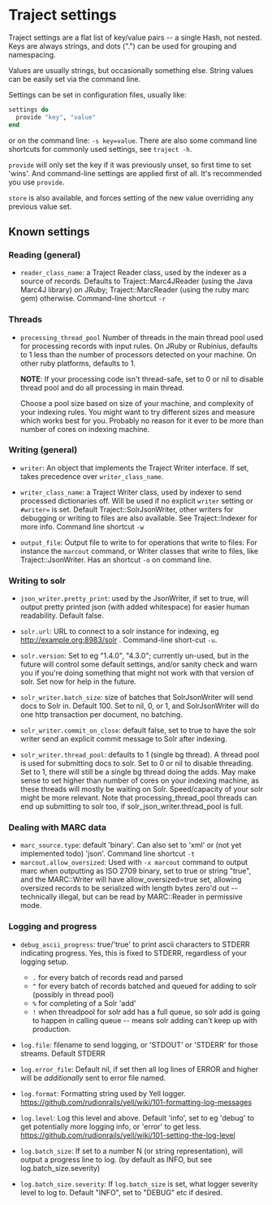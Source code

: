 # Traject settings

Traject settings are a flat list of key/value pairs -- a single
Hash, not nested. Keys are always strings, and dots (".") can be
used for grouping and namespacing.

Values are usually strings, but occasionally something else. String values can be easily
set via the command line.

Settings can be set in configuration files, usually like:

~~~ruby
settings do
  provide "key", "value"
end
~~~~

or on the command line: `-s key=value`.  There are also some command line shortcuts
for commonly used settings, see `traject -h`.

`provide` will only set the key if it was previously unset, so first time to set 'wins'. And command-line
settings are applied first of all. It's recommended you use `provide`.

`store` is also available, and forces setting of the new value overriding any previous value set.

## Known settings


### Reading (general)

* `reader_class_name`: a Traject Reader class, used by the indexer as a source of records.   Defaults to Traject::Marc4JReader (using the Java Marc4J library) on JRuby; Traject::MarcReader (using the ruby marc gem) otherwise. Command-line shortcut `-r`

### Threads

* `processing_thread_pool` Number of threads in the main thread pool used for
   processing records with input rules. On JRuby or Rubinius, defaults to 1 less
   than the number of processors detected on your machine. On other ruby
   platforms, defaults to 1.

   **NOTE**: If your processing code isn't thread-safe, set to 0 or nil to
   disable thread pool and do all processing in main thread.

   Choose a pool size based on size of your machine, and complexity of your
   indexing rules. You might want to try different sizes and measure which works
   best for you. Probably no reason for it ever to be more than number of cores
   on indexing machine.


### Writing (general)

* `writer`: An object that implements the Traject Writer interface. If set, takes precedence over `writer_class_name`.

* `writer_class_name`: a Traject Writer class, used by indexer to send processed dictionaries off. Will be used if no explicit `writer` setting or `#writer=` is set. Default Traject::SolrJsonWriter, other writers for debugging or writing to files are also available. See Traject::Indexer for more info. Command line shortcut `-w`
* `output_file`: Output file to write to for operations that write to files: For instance the `marcout` command, or Writer classes that write to files, like Traject::JsonWriter. Has an shortcut `-o` on command line.

### Writing to solr

* `json_writer.pretty_print`: used by the JsonWriter, if set to true, will output pretty printed json (with added whitespace) for easier human readability. Default false.
* `solr.url`: URL to connect to a solr instance for indexing, eg http://example.org:8983/solr . Command-line short-cut `-u`.

* `solr.version`: Set to eg "1.4.0", "4.3.0"; currently un-used, but in the future will control some default settings, and/or sanity check and warn you if you're doing something that might not work with that version of solr. Set now for help in the future.

* `solr_writer.batch_size`: size of batches that SolrJsonWriter will send docs to Solr in. Default 100. Set to nil, 0, or 1, and SolrJsonWriter will do one http transaction per document, no batching.

* `solr_writer.commit_on_close`: default false, set to true to have the solr writer send an explicit commit message to Solr after indexing.

* `solr_writer.thread_pool`: defaults to 1 (single bg thread). A thread pool is used for submitting docs to solr. Set to 0 or nil to disable threading. Set to 1, there will still be a single bg thread doing the adds. May make sense to set higher than number of cores on your indexing machine, as these threads will mostly be waiting on Solr. Speed/capacity of your solr might be more relevant. Note that processing_thread_pool threads can end up submitting to solr too, if solr_json_writer.thread_pool is full.


### Dealing with MARC data

* `marc_source.type`: default 'binary'. Can also set to 'xml' or (not yet implemented todo) 'json'. Command line shortcut `-t`
* `marcout.allow_oversized`: Used with `-x marcout` command to output marc when outputting as ISO 2709 binary, set to true or string "true", and the MARC::Writer will have  allow_oversized=true set, allowing oversized records to be serialized with length bytes zero'd out -- technically illegal, but can be read by MARC::Reader in permissive mode.

### Logging and progress

* `debug_ascii_progress`: true/'true' to print ascii characters to STDERR indicating progress. Yes, this is fixed to STDERR, regardless of your logging setup.
  * `.` for every batch of records read and parsed
  * `^` for every batch of records batched and queued for adding to solr (possibly in thread pool)
  * `%` for completing of a Solr 'add'
  * `!` when threadpool for solr add has a full queue, so solr add is going to happen in calling queue -- means solr adding can't keep up with production.

* `log.file`: filename to send logging, or 'STDOUT' or 'STDERR' for those streams. Default STDERR

* `log.error_file`: Default nil, if set then all log lines of ERROR and higher will be _additionally_ sent to error file named.

* `log.format`: Formatting string used by Yell logger. https://github.com/rudionrails/yell/wiki/101-formatting-log-messages

* `log.level`:  Log this level and above. Default 'info', set to eg 'debug' to get potentially more logging info, or 'error' to get less. https://github.com/rudionrails/yell/wiki/101-setting-the-log-level

* `log.batch_size`: If set to a number N (or string representation), will output a progress line to log. (by default as INFO, but see log.batch_size.severity)

* `log.batch_size.severity`: If `log.batch_size` is set, what logger severity level to log to. Default "INFO", set to "DEBUG" etc if desired.







